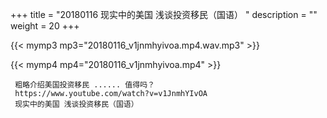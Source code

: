 +++
title = "20180116  现实中的美国 浅谈投资移民（国语） "
description = ""
weight = 20
+++

{{< mymp3 mp3="20180116_v1jnmhyivoa.mp4.wav.mp3" >}}

{{< mymp4 mp4="20180116_v1jnmhyivoa.mp4" >}}

     粗略介绍美国投资移民 ...... 值得吗？ 
     https://www.youtube.com/watch?v=v1JnmhYIvOA 
     现实中的美国 浅谈投资移民（国语） 
